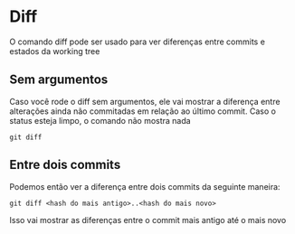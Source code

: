 # Diff

O comando diff pode ser usado para ver diferenças entre commits e estados da working tree

## Sem argumentos

Caso você rode o diff sem argumentos, ele vai mostrar a diferença entre alterações ainda não commitadas
em relação ao último commit. Caso o status esteja limpo, o comando não mostra nada

	git diff

## Entre dois commits

Podemos então ver a diferença entre dois commits da seguinte maneira:

	git diff <hash do mais antigo>..<hash do mais novo>

Isso vai mostrar as diferenças entre o commit mais antigo até o mais novo
